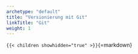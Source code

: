 ```yaml
---
archetype: "default"
title: "Versionierung mit Git"
linkTitle: "Git"
weight: 1
---
```



`{{< children showhidden="true" >}}`{=markdown}
